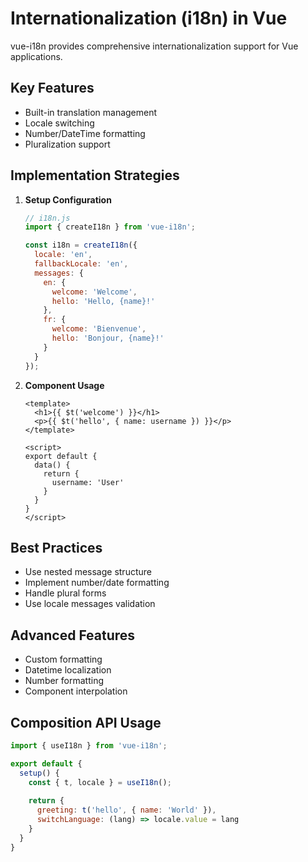 # Internationalization (i18n) in Vue

vue-i18n provides comprehensive internationalization support for Vue applications.

## Key Features
- Built-in translation management
- Locale switching
- Number/DateTime formatting
- Pluralization support

## Implementation Strategies
1. **Setup Configuration**
   ```javascript
   // i18n.js
   import { createI18n } from 'vue-i18n';

   const i18n = createI18n({
     locale: 'en',
     fallbackLocale: 'en',
     messages: {
       en: {
         welcome: 'Welcome',
         hello: 'Hello, {name}!'
       },
       fr: {
         welcome: 'Bienvenue',
         hello: 'Bonjour, {name}!'
       }
     }
   });
   ```

2. **Component Usage**
   ```vue
   <template>
     <h1>{{ $t('welcome') }}</h1>
     <p>{{ $t('hello', { name: username }) }}</p>
   </template>

   <script>
   export default {
     data() {
       return {
         username: 'User'
       }
     }
   }
   </script>
   ```

## Best Practices
- Use nested message structure
- Implement number/date formatting
- Handle plural forms
- Use locale messages validation

## Advanced Features
- Custom formatting
- Datetime localization
- Number formatting
- Component interpolation

## Composition API Usage
```javascript
import { useI18n } from 'vue-i18n';

export default {
  setup() {
    const { t, locale } = useI18n();
    
    return {
      greeting: t('hello', { name: 'World' }),
      switchLanguage: (lang) => locale.value = lang
    }
  }
}
```